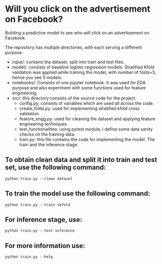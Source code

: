 # Will you click on the advertisement on Facebook?

Building a predictive model to see who will click on an advertisement on Facebook.

The repository has multiple directories, with each serving a different purpose:
- input/: contains the dataset, split into train and test files.
- model/: consists of baseline logistic regression models. Stratified Kfold validation was applied while training the model, with number of folds=5, hence you see 5 models. 
- notebooks/: Consists of one jupyter notebook. It was used for EDA purpose and also experiment with some functions used for feature engineering.
- src/: this directory consists of the source code for the project.
    - config.py: consists of variables which are used all across the code.
    - create_folds.py: used for implementing stratified kfold cross validation.
    - feature_engg.py: used for cleaning the dataset and applying feature engineering techniques.
    - test_functionalities: using pytest module, i define some data sanity checks on the training data.
    - train.py: this file contains the code for implementing the model. The train and the inference stage.

## To obtain clean data and split it into train and test set, use the following command:
  ```python train.py --clean dataset```
  
## To train the model use the following command:
  ```python train.py --train skfold```
  
## For inference stage, use:
  ```python train.py --test inference```

## For more information use:
  ```python train.py --help```
